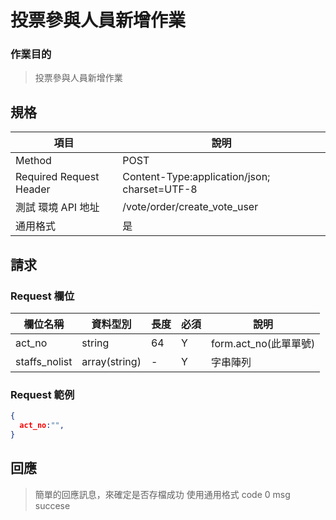 # 投票參與人員新增作業

### 作業目的

> 投票參與人員新增作業

## 規格

| 項目                    | 說明                                         |
| ----------------------- | -------------------------------------------- |
| Method                  | POST                                         |
| Required Request Header | Content-Type:application/json; charset=UTF-8 |
| 測試 環境 API 地址      | /vote/order/create_vote_user                 |
| 通用格式                | 是                                           |

## 請求

### Request 欄位

| 欄位名稱      | 資料型別      | 長度 | 必須 | 說明                  |
| ------------- | ------------- | ---- | ---- | --------------------- |
| act_no        | string        | 64   | Y    | form.act_no(此單單號) |
| staffs_nolist | array(string) | -    | Y    | 字串陣列              |

### Request 範例

```json
{
  act_no:"",
}
```

## 回應

> 簡單的回應訊息，來確定是否存檔成功
> 使用通用格式 code 0 msg succese
